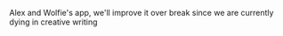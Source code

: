 Alex and Wolfie's app, we'll improve it over break since we are currently dying in creative writing
